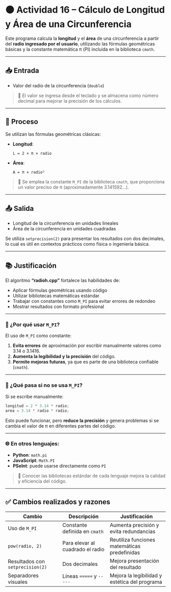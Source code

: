 # 🟠 Actividad 16 – Cálculo de Longitud y Área de una Circunferencia

Este programa calcula la **longitud** y el **área** de una circunferencia a partir del **radio ingresado por el usuario**, utilizando las fórmulas geométricas básicas y la constante matemática π (PI) incluida en la biblioteca `cmath`.

---

## 📥 Entrada

- Valor del radio de la circunferencia (`double`)

> 🧾 El valor se ingresa desde el teclado y se almacena como número decimal para mejorar la precisión de los cálculos.

---

## 🔁 Proceso

Se utilizan las fórmulas geométricas clásicas:

- **Longitud**:  
  ```
  L = 2 × π × radio
  ```

- **Área**:  
  ```
  A = π × radio²
  ```

> 🧠 Se emplea la constante `M_PI` de la biblioteca `cmath`, que proporciona un valor preciso de π (aproximadamente 3.141592...).

---

## 📤 Salida

- Longitud de la circunferencia en unidades lineales
- Área de la circunferencia en unidades cuadradas

Se utiliza `setprecision(2)` para presentar los resultados con dos decimales, lo cual es útil en contextos prácticos como física o ingeniería básica.

---

## 📚 Justificación

El algoritmo **“radioh.cpp”** fortalece las habilidades de:

- Aplicar fórmulas geométricas usando código
- Utilizar bibliotecas matemáticas estándar
- Trabajar con constantes como `M_PI` para evitar errores de redondeo
- Mostrar resultados con formato profesional

---

### 🧮 ¿Por qué usar `M_PI`?

El uso de `M_PI` como constante:
1. **Evita errores** de aproximación por escribir manualmente valores como 3.14 o 3.1416.
2. **Aumenta la legibilidad y la precisión** del código.
3. **Permite mejoras futuras**, ya que es parte de una biblioteca confiable (`cmath`).

---

### 🧪 ¿Qué pasa si no se usa `M_PI`?

Si se escribe manualmente:

```cpp
longitud = 2 * 3.14 * radio;
area = 3.14 * radio * radio;
```

Esto puede funcionar, pero **reduce la precisión** y genera problemas si se cambia el valor de π en diferentes partes del código.

---

### 🌐 En otros lenguajes:

- **Python**: `math.pi`
- **JavaScript**: `Math.PI`
- **PSeInt**: puede usarse directamente como `PI`

> 🧩 Conocer las bibliotecas estándar de cada lenguaje mejora la calidad y eficiencia del código.

---

## ✅ Cambios realizados y razones

| Cambio | Descripción | Justificación |
|--------|-------------|---------------|
| Uso de `M_PI` | Constante definida en `cmath` | Aumenta precisión y evita redundancias |
| `pow(radio, 2)` | Para elevar al cuadrado el radio | Reutiliza funciones matemáticas predefinidas |
| Resultados con `setprecision(2)` | Dos decimales | Mejora presentación del resultado |
| Separadores visuales | Líneas `=====` y `-----` | Mejora la legibilidad y estética del programa |
